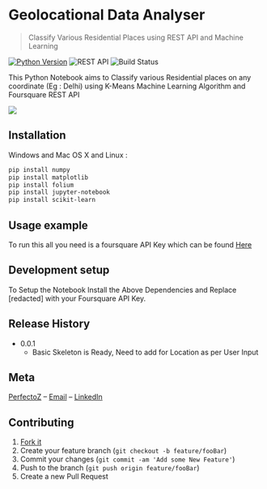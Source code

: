# Geolocational Data Analyser
> Classify Various Residential Places using REST API and Machine Learning

[![Python Version][python-image]][python-url]
![REST API][rest-api-image]
![Build Status][travis-image]

This Python Notebook aims to Classify various Residential places on any coordinate (Eg : Delhi) using K-Means Machine Learning Algorithm and Foursquare REST API

![](header.png)

## Installation

Windows and Mac OS X and Linux :

```sh
pip install numpy
pip install matplotlib
pip install folium
pip install jupyter-notebook
pip install scikit-learn
```

## Usage example

To run this all you need is a foursquare API Key which can
be found [Here](https://foursquare.com/)

## Development setup

To Setup the Notebook Install the Above Dependencies and Replace [redacted] with your Foursquare API Key.

## Release History

* 0.0.1
    * Basic Skeleton is Ready, Need to add for Location as per User Input

## Meta

[PerfectoZ](https://github.com/PerfectoZ) – [Email](mandeepsinghtaneja_it20b10_47@dtu.ac.in) – [LinkedIn](https://linkedin.com/in/mandeep-taneja)


## Contributing

1. [Fork it](<https://github.com/PerfectoZ/Geolocational-Data-Analysis/fork>)
2. Create your feature branch (`git checkout -b feature/fooBar`)
3. Commit your changes (`git commit -am 'Add some New Feature'`)
4. Push to the branch (`git push origin feature/fooBar`)
5. Create a new Pull Request

<!-- Markdown link & img dfn's -->
[python-image]: https://img.shields.io/badge/Python-3.9.x-blue?style=flat-square
[python-url]: https://npmjs.org/package/datadog-metrics
[travis-image]: https://img.shields.io/travis/dbader/node-datadog-metrics/master.svg?style=flat-square
[rest-api-image]: https://img.shields.io/badge/REST%20API-V3-orange?style=flat-square
